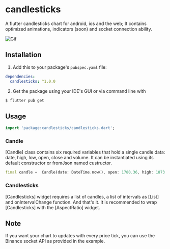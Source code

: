 # candlesticks

A flutter candlesticks chart for android, ios and the web; It contains optimized animations, indicators (soon) and socket connection ability.

![Gif](https://github.com/r-mzy47/candlesticks/blob/master/example.gif "Bitcoin chart")


## Installation

1. Add this to your package's `pubspec.yaml` file:

```yaml
dependencies:
  candlesticks: ^1.0.0
```

2. Get the package using your IDE's GUI or via command line with

```bash
$ flutter pub get
```

## Usage

```dart
import 'package:candlesticks/candlesticks.dart';
```

### Candle

[Candle] class contains six required variables that hold a single candle data: date, high, low, open, close and volume.
It can be instantiated using its default constructor or fromJson named custructor.

```dart
final candle =  Candle(date: DateTime.now(), open: 1780.36, high: 1873.93, low: 1755.34, close: 1848.56, volume: 0);
```

### Candlesticks

[Candlesticks] widget requires a list of candles, a list of intervals as [List<String>] and onIntervalChange function. And that's it. It is recommended to wrap [Candlesticks] with the [AspectRatio] widget.

## Note

If you want your chart to updates with every price tick, you can use the Binance socket API as provided in the example.